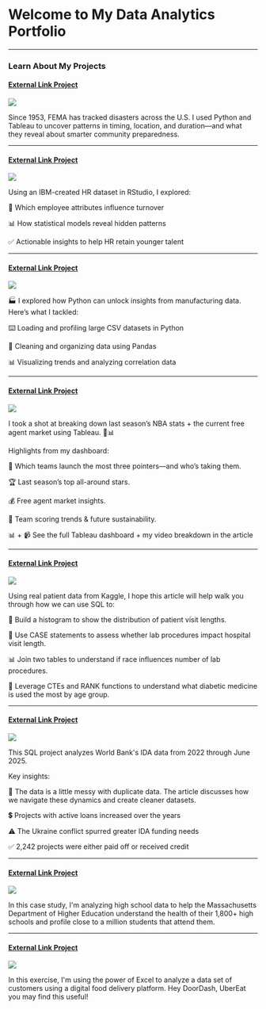 # Welcome to My Data Analytics Portfolio
---
### Learn About My Projects

#### [External Link Project](https://www.linkedin.com/pulse/disaster-trends-insights-data-driven-look-fema-shuja-masood-mnsrc/?trackingId=SD5WPdyC%2BuF8gW2JnA%2BZFA%3D%3D)
[<img src="images/Black and red Realistic Wildfire Natural Disaster Landscape Classroom Poster.png?raw=true"/>](https://www.linkedin.com/pulse/disaster-trends-insights-data-driven-look-fema-shuja-masood-mnsrc/?trackingId=SD5WPdyC%2BuF8gW2JnA%2BZFA%3D%3D)

Since 1953, FEMA has tracked disasters across the U.S. I used Python and Tableau to uncover patterns in timing, location, and duration—and what they reveal about smarter community preparedness.

---
#### [External Link Project](https://www.linkedin.com/pulse/r-hr-understanding-how-statistics-can-used-analytics-shuja-masood-qj4nc/)
[<img src="images/HR_Cover_Image.png?raw=true"/>](https://www.linkedin.com/pulse/r-hr-understanding-how-statistics-can-used-analytics-shuja-masood-qj4nc/)

Using an IBM-created HR dataset in RStudio, I explored:

🔎 Which employee attributes influence turnover

📊 How statistical models reveal hidden patterns

✅ Actionable insights to help HR retain younger talent

---
#### [External Link Project](https://www.linkedin.com/pulse/unearthing-insights-python-data-journey-iron-ore-shuja-masood-dzupc/)
[<img src="images/Python Project Image.png?raw=true"/>](https://www.linkedin.com/pulse/unearthing-insights-python-data-journey-iron-ore-shuja-masood-dzupc/)

🏭 I explored how Python can unlock insights from manufacturing data. Here’s what I tackled:

⌨️ Loading and profiling large CSV datasets in Python

🐼 Cleaning and organizing data using Pandas

📊 Visualizing trends and analyzing correlation data

---
#### [External Link Project](https://www.linkedin.com/pulse/nba-24-25-insights-future-game-shuja-masood-9g0mc/?trackingId=XtsVWFEXQ5WFO%2BGSShOi1w%3D%3D/)
[<img src="images/NBA Project Image.png?raw=true"/>](https://www.linkedin.com/pulse/nba-24-25-insights-future-game-shuja-masood-9g0mc/?trackingId=XtsVWFEXQ5WFO%2BGSShOi1w%3D%3D/)

I took a shot at breaking down last season’s NBA stats + the current free agent market using Tableau. 🏀📊
 
Highlights from my dashboard:
 
 🎯 Which teams launch the most three pointers—and who’s taking them.
 
 🏆 Last season’s top all-around stars.
 
 💰 Free agent market insights.
 
 💯 Team scoring trends & future sustainability.
 
 📊 + 📹 See the full Tableau dashboard + my video breakdown in the article 

---
#### [External Link Project](https://www.linkedin.com/pulse/insights-from-sql-how-data-analytics-can-enhance-hospital-masood-iqxrc/?trackingId=%2B9oxR2GkoK606PgGQXzBLA%3D%3D/)
[<img src="images/SQLHealthProject.png?raw=true"/>](https://www.linkedin.com/pulse/insights-from-sql-how-data-analytics-can-enhance-hospital-masood-iqxrc/?trackingId=%2B9oxR2GkoK606PgGQXzBLA%3D%3D/)

Using real patient data from Kaggle, I hope this article will help walk you through how we can use SQL to:

🏥 Build a histogram to show the distribution of patient visit lengths.

🧪 Use CASE statements to assess whether lab procedures impact hospital visit length.

📊 Join two tables to understand if race influences number of lab procedures.

💊 Leverage CTEs and RANK functions to understand what diabetic medicine is used the most by age group.

---
#### [External Link Project](https://www.linkedin.com/pulse/understanding-world-banks-international-development-journey-masood-gxpjc/?trackingId=5cIDEpPHxptzbQocQ6AwQQ%3D%3D/)
[<img src="images/WorldBankProject.png?raw=true"/>](https://www.linkedin.com/pulse/understanding-world-banks-international-development-journey-masood-gxpjc/?trackingId=5cIDEpPHxptzbQocQ6AwQQ%3D%3D/)

This SQL project analyzes World Bank's IDA data from 2022 through June 2025. 

Key insights:

 🧽 The data is a little messy with duplicate data. The article discusses how we navigate these dynamics and create cleaner datasets.
 
 💲 Projects with active loans increased over the years
 
 ⚠️ The Ukraine conflict spurred greater IDA funding needs
 
 ✅ 2,242 projects were either paid off or received credit

---
#### [External Link Project](https://www.loom.com/share/45d982252c07467587b3277e4209a0a6/)
[<img src="images/MASchoolProject.png"/>](https://www.loom.com/share/45d982252c07467587b3277e4209a0a6/)

In this case study, I'm analyzing high school data to help the Massachusetts Department of Higher Education understand the health of their 1,800+ high schools and profile close to a million students that attend them. 

---
#### [External Link Project](https://www.linkedin.com/pulse/maximizing-insights-journey-food-delivery-data-shuja-masood-zrlpf/)
[<img src="images/FoodServiceImage.png"/>]([https://www.loom.com/share/45d982252c07467587b3277e4209a0a6/](https://www.linkedin.com/pulse/maximizing-insights-journey-food-delivery-data-shuja-masood-zrlpf/))

In this exercise, I'm using the power of Excel to analyze a data set of customers using a digital food delivery platform. Hey DoorDash, UberEat you may find this useful! 

